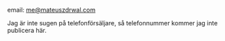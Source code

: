 email: me@mateuszdrwal.com

Jag är inte sugen på telefonförsäljare, så telefonnummer kommer jag inte publicera här.